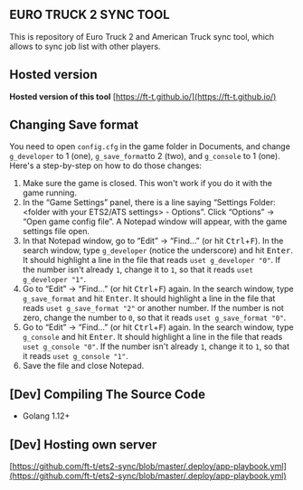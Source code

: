 ## EURO TRUCK 2 SYNC TOOL

This is repository of Euro Truck 2 and American Truck sync tool, which allows to sync job list with other players.

## Hosted version
**Hosted version of this tool** [https://ft-t.github.io/](https://ft-t.github.io/)

## Changing Save format
You need to open `config.cfg` in the game folder in Documents, and change `g_developer` to 1 (one), `g_save_format`to 2 (two), and `g_console` to 1 (one). Here's a step-by-step on how to do those changes:

1. Make sure the game is closed. This won't work if you do it with the game running.
2. In the “Game Settings” panel, there is a line saying “Settings Folder: <folder with your ETS2/ATS settings> - Options”. Click “Options” → “Open game config file”. A Notepad window will appear, with the game settings file open.
3. In that Notepad window, go to “Edit” → “Find…” (or hit <kbd>Ctrl</kbd>+<kbd>F</kbd>). In the search window, type `g_developer` (notice the underscore) and hit <kbd>Enter</kbd>. It should highlight a line in the file that reads `uset g_developer "0"`. If the number isn't already `1`, change it to `1`, so that it reads `uset g_developer "1"`.
4. Go to “Edit” → “Find…” (or hit <kbd>Ctrl</kbd>+<kbd>F</kbd>) again. In the search window, type `g_save_format` and hit <kbd>Enter</kbd>. It should highlight a line in the file that reads `uset g_save_format "2"` or another number. If the number is not zero, change the number to `0`, so that it reads `uset g_save_format "0"`.
5. Go to “Edit” → “Find…” (or hit <kbd>Ctrl</kbd>+<kbd>F</kbd>) again. In the search window, type `g_console` and hit <kbd>Enter</kbd>. It should highlight a line in the file that reads `uset g_console "0"`. If the number isn't already `1`, change it to `1`, so that it reads `uset g_console "1"`.
6. Save the file and close Notepad.

## [Dev] Compiling The Source Code

 - Golang 1.12+

## [Dev] Hosting own server

[https://github.com/ft-t/ets2-sync/blob/master/.deploy/app-playbook.yml](https://github.com/ft-t/ets2-sync/blob/master/.deploy/app-playbook.yml)
